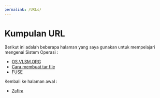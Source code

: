 ```yaml
---
permalink: /URLs/
---
```


# Kumpulan URL

Berikut ini adalah beberapa halaman yang saya gunakan untuk mempelajari mengenai Sistem Operasi :

* [OS.VLSM.ORG](https://os.vlsm.org/)
* [Cara membuat tar file](https://rahmatm.samik-ibrahim.vlsm.org/2020/06/tar-tape-archive-for-dummies-morons-and.html)
* [FUSE](https://www.cs.nmsu.edu/~pfeiffer/fuse-tutorial/html/index.html)

Kembali ke halaman awal :
* [Zafira](../)
